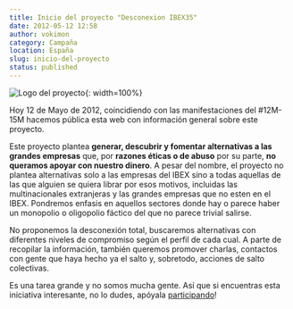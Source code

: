 ```yaml
---
title: Inicio del proyecto "Desconexion IBEX35"
date: 2012-05-12 12:58
author: vokimon
category: Campaña
location: España
slug: inicio-del-proyecto
status: published
---
```


![Logo del proyecto]({static}/images/logo-desconexionibex35.svg){: width=100%}

<!-- PELICAN_BEGIN_SUMMARY -->
Hoy 12 de Mayo de 2012,
coincidiendo con las manifestaciones del #12M-15M hacemos pública esta web con información general sobre este proyecto.
<!-- PELICAN_END_SUMMARY -->

Este proyecto plantea **generar, descubrir y fomentar alternativas a las grandes empresas**
que, por **razones éticas o de abuso** por su parte, **no queramos apoyar con nuestro dinero**.
A pesar del nombre, el proyecto no plantea alternativas solo a las empresas del IBEX
sino a todas aquellas de las que alguien se quiera librar por esos motivos,
incluidas las multinacionales extranjeras y las grandes empresas que no esten en el IBEX.
Pondremos enfasis en aquellos sectores donde hay o parece haber un monopolio o oligopolio fáctico del que no parece trivial salirse.

No proponemos la desconexión total, buscaremos alternativas con diferentes niveles de compromiso según el perfil de cada cual.
A parte de recopilar la información, también queremos promover charlas, contactos con gente que haya hecho ya el salto y, sobretodo, acciones de salto colectivas.

Es una tarea grande y no somos mucha gente.
Así que si encuentras esta iniciativa interesante, no lo dudes, apóyala [participando]({filename}/pages/colabora.md)!


